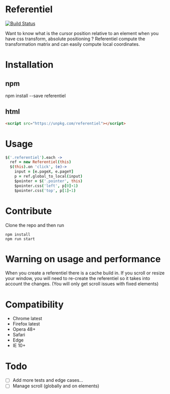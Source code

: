 # Referentiel

[![Build Status](https://travis-ci.org/ombr/referentiel.svg?branch=master)](https://travis-ci.org/ombr/referentiel)

Want to know what is the cursor position relative to an element when you have
css transform, absolute positioning ? Referentiel compute the transformation
matrix and can easily compute local coordinates.

# Installation

## npm

npm install --save referentiel

## html

```html
<script src="https://unpkg.com/referentiel"></script>
```

# Usage

```coffee
$('.referentiel').each ->
  ref = new Referentiel(this)
  $(this).on 'click', (e)->
    input = [e.pageX, e.pageY]
    p = ref.global_to_local(input)
    $pointer = $('.pointer', this)
    $pointer.css('left', p[0]-1)
    $pointer.css('top', p[1]-1)
```

# Contribute

Clone the repo and then run

```
npm install
npm run start
```

# Warning on usage and performance

When you create a referentiel there is a cache build in. If you scroll or resize
your window, you will need to re-create the referentiel so it takes into account
the changes. (You will only get scroll issues with fixed elements)

# Compatibility

- Chrome latest
- Firefox latest
- Opera 48+
- Safari
- Edge
- IE 10+

# Todo

- [ ] Add more tests and edge cases...
- [ ] Manage scroll (globally and on elements)
